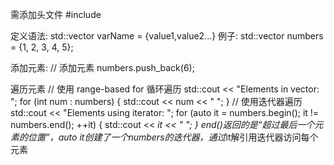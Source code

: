 需添加头文件
#include <vector>

定义语法:
std::vector<type> varName = {value1,value2...}
例子:
 std::vector<int> numbers = {1, 2, 3, 4, 5};

 添加元素:
// 添加元素
    numbers.push_back(6);

遍历元素
// 使用 range-based for 循环遍历
    std::cout << "Elements in vector: ";
    for (int num : numbers) {
        std::cout << num << " ";
    }
// 使用迭代器遍历
    std::cout << "Elements using iterator: ";
    for (auto it = numbers.begin(); it != numbers.end(); ++it) {
        std::cout << *it << " ";
    }
end()返回的是“超过最后一个元素的位置”，auto it创建了一个numbers的迭代器，通过*it解引用迭代器访问每个元素